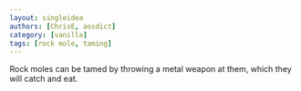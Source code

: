 ```yaml
---
layout: singleidea
authors: [ChrisE, aosdict]
category: [vanilla]
tags: [rock mole, taming]
---
```

Rock moles can be tamed by throwing a metal weapon at them, which they will catch and eat.
